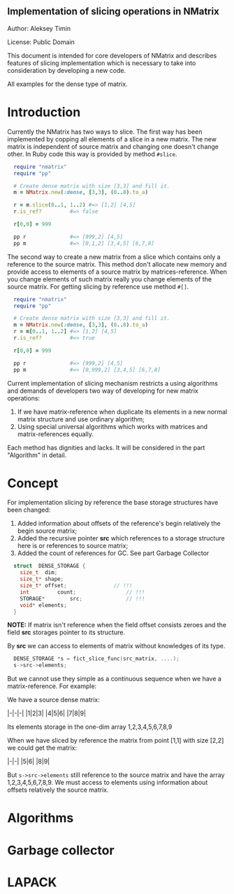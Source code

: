 Implementation of slicing operations in NMatrix
--------------------------------------------------

Author: Aleksey Timin

License: Public Domain

This document is intended for core developers of NMatrix and describes features of slicing implementation which is necessary to take into consideration by developing a new code. 

All examples for the dense type of matrix.


Introduction
=================================================
Currently the NMatrix has two ways to slice. The first way has been implemented by copping all elements of a slice in a new matrix. The new matrix is independent of source matrix and changing one doesn't change other. In Ruby code this way is provided by method `#slice`.

```Ruby
  require "nmatrix"
  require "pp"

  # Create dense matrix with size [3,3] and fill it.
  m = NMatrix.new(:dense, [3,3], (0..8).to_a)

  r = m.slice(0..1, 1..2) #=> [1,2] [4,5]
  r.is_ref?         #=> false

  r[0,0] = 999    

  pp r              #=> [999,2] [4,5]
  pp m              #=> [0,1,2] [3,4,5] [6,7,8]
```

The second way to create a new matrix from a slice which contains only a reference to the source matrix. This method don't allocate new memory and provide access to elements of a source matrix by matrices-reference. When you change elements of such matrix really you change elements of the source matrix. For getting slicing by reference use method `#[]`. 

```Ruby
  require "nmatrix"
  require "pp"

  # Create dense matrix with size [3,3] and fill it.
  m = NMatrix.new(:dense, [3,3], (0..8).to_a) 
  r = m[0..1, 1..2] #=> [1,2] [4,5]
  r.is_ref?         #=> true

  r[0,0] = 999    

  pp r              #=> [999,2] [4,5]
  pp m              #=> [0,999,2] [3,4,5] [6,7,8]
```

Current implementation of slicing mechanism restricts a using algorithms and demands of developers two way of developing for new matrix operations:

1. If we have matrix-reference when duplicate its elements in a new normal matrix structure and use ordinary algorithm;
2. Using special universal algorithms which works with matrices and matrix-references equally.

Each method has dignities and lacks. It will be considered in the part "Algorithm" in detail. 

Concept
=================================================

For implementation slicing by reference the base storage structures have been changed:

1. Added information about offsets of the reference's begin relatively the begin source matrix;
2. Added the recursive pointer **src** which references to a storage structure here is or references to source matrix;
3. Added the count of references for GC. See part Garbage Collector

```C
  struct  DENSE_STORAGE {
    size_t  dim;                     
    size_t* shape;                   
    size_t* offset;               // !!!
    int			count;                // !!!
    STORAGE*		src;              // !!!
    void* elements;
  }
```

**NOTE:** If matrix isn't reference when the field offset consists zeroes and the field **src** storages pointer to its structure.


By **src** we can access to elements of matrix without knowledges of its type.

```C
  DENSE_STORAGE *s = fict_slice_func(src_matrix, ....);
  s->src->elements;
```

But we cannot use they simple as a continuous sequence when we have a matrix-reference. For example:

We have a source dense matrix:

|-|-|-|
|1|2|3|
|4|5|6|
|7|8|9|

Its elements storage in the one-dim array 1,2,3,4,5,6,7,8,9

When we have sliced by reference the matrix from point [1,1] with size [2,2] we could get the matrix:

|-|-|
|5|6|
|8|9|

But `s->src->elements` still reference to the source matrix and have the array 1,2,3,4,5,6,7,8,9. We must access to elements using information about offsets relatively the source matrix.

Algorithms
=================================================

Garbage collector
=================================================

LAPACK
=================================================

